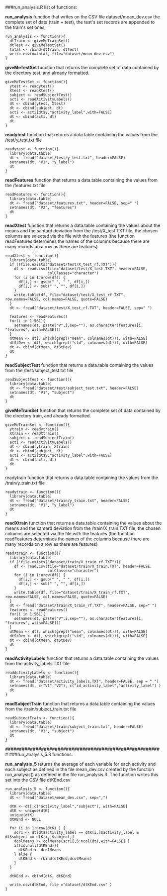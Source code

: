 ###run_analysis.R list of functions:

**run_analysis**
function that writes on the CSV file dataset/mean_dev.csv the complete set of data (train + test), the test's set records are appended to the train's set ones.
    
    run_analysis <- function(){
      dtTrain <- giveMeTrainSet()
      dtTest <- giveMeTestSet()
      total <- rbind(dtTrain, dtTest)
      write.csv(x=total, file="dataset/mean_dev.csv")
    }

**giveMeTestSet**
function that returns the complete set of data contained by the directory test, and already formatted.
    
    giveMeTestSet <- function(){
      ytest <- readytest()
      Xtest <- readXtest()
      subject <- readSubjectTest()
      acti <- readActivityLabels()
      dt <- cbind(ytest, Xtest)
      dt <- cbind(subject, dt)
      acti <- acti[dt$y,"activity_label",with=FALSE]
      dt <- cbind(acti, dt)
      dt
    }

**readytest**
function that returns a data.table containing the values from the /test/y_test.txt file
    
    readytest <- function(){
      library(data.table)
      dt <- fread("dataset/test/y_test.txt", header=FALSE)
      setnames(dt, "V1", "y_label")
      dt
    }

**readFeatures**
function that returns a data.table containing the values from the /features.txt file
    
    readFeatures <- function(){
      library(data.table)
      dt <- fread("dataset/features.txt", header=FALSE, sep=" ")
      setnames(dt, "V2", "features")
      dt
    }

**readXtest**
function that returns a data.table containing the values about the means and the santard deviation from the /test/X_test.TXT file, the chosen columns are selected via the file with the features (the function readFeatures determines the names of the columns because there are many records on a row as there are features)
    
    readXtest <- function(){
      library(data.table)
      if (!file.exists("dataset/test/X_test_rf.TXT")){
        df <- read.csv(file="dataset/test/X_test.TXT", header=FALSE,
                       colClasses="character")
        for (i in 1:nrow(df)) {
          df[i,] <- gsub(" ", " ", df[i,])
          df[i,] <- sub(" ", "", df[i,])
        }
        write.table(df, file="dataset/test/X_test_rf.TXT", row.names=FALSE, col.names=FALSE, quote=FALSE)
      }
      dt <- fread("dataset/test/X_test_rf.TXT", header=FALSE, sep=" ")
      
      features <- readFeatures()
      for(i in 1:561){
        setnames(dt, paste("V",i,sep=""), as.character(features[i, "features", with=FALSE]))
      }
      dtMean <- dt[, which(grepl("mean", colnames(dt))), with=FALSE]
      dtStDev <- dt[, which(grepl("std", colnames(dt))), with=FALSE]
      dt <- cbind(dtMean, dtStDev)
      dt
    }

**readSubjectTest**
function that returns a data.table containing the values from the /test/subject_test.txt file
    
    readSubjectTest <- function(){
      library(data.table)
      dt <- fread("dataset/test/subject_test.txt", header=FALSE)
      setnames(dt, "V1", "subject")
      dt
    }

**giveMeTrainSet**
function that returns the complete set of data contained by the directory train, and already formatted.
    
    giveMeTrainSet <- function(){
      ytrain <- readytrain()
      Xtrain <- readXtrain()
      subject <- readSubjectTrain()
      acti <- readActivityLabels()
      dt <- cbind(ytrain, Xtrain)
      dt <- cbind(subject, dt)
      acti <- acti[dt$y,"activity_label",with=FALSE]
      dt <- cbind(acti, dt)
      dt
    }

readytrain
function that returns a data.table containing the values from the /train/y_train.txt file
    
    readytrain <- function(){
      library(data.table)
      dt <- fread("dataset/train/y_train.txt", header=FALSE)
      setnames(dt, "V1", "y_label")
      dt
    }

**readXtrain**
function that returns a data.table containing the values about the means and the santard deviation from the /train/X_train.TXT file, the chosen columns are selected via the file with the features (the function readFeatures determines the names of the columns because there are many records on a row as there are features)
    
    readXtrain <- function(){
      library(data.table)
      if (!file.exists("dataset/train/X_train_rf.TXT")){
        df <- read.csv(file="dataset/train/X_train.TXT", header=FALSE,
                       colClasses="character")
        for (i in 1:nrow(df)) {
          df[i,] <- gsub(" ", " ", df[i,])
          df[i,] <- sub(" ", "", df[i,])
        }
        write.table(df, file="dataset/train/X_train_rf.TXT", row.names=FALSE, col.names=FALSE, quote=FALSE)
      }
      dt <- fread("dataset/train/X_train_rf.TXT", header=FALSE, sep=" ")
      features <- readFeatures()
      for(i in 1:561){
        setnames(dt, paste("V",i,sep=""), as.character(features[i, "features", with=FALSE]))
      }
      dtMean <- dt[, which(grepl("mean", colnames(dt))), with=FALSE]
      dtStDev <- dt[, which(grepl("std", colnames(dt))), with=FALSE]
      dt <- cbind(dtMean, dtStDev)
      dt
    }

**readActivityLabels**
function that returns a data.table containing the values from the activity_labels.TXT file
    
    readActivityLabels <- function(){
      library(data.table)
      dt <- fread("dataset/activity_labels.TXT", header=FALSE, sep = " ")
      setnames(dt, c("V1","V2"), c("id_activity_label","activity_label") )
      dt
    }

**readSubjectTrain**
function that returns a data.table containing the values from the /train/subject_train.txt file
    
    readSubjectTrain <- function(){
      library(data.table)
      dt <- fread("dataset/train/subject_train.txt", header=FALSE)
      setnames(dt, "V1", "subject")
      dt
    }

#########################################################
###run_analysis_5.R functions:

**run_analysis_5**
returns the average of each variable for each activity and each subject as defined in the file mean_dev.csv created by the function run_analysis() as defined in the file run_analysis.R. The function writes this set into the CSV file dtKEnd.csv
    
    run_analysis_5 <- function(){
      library(data.table)
      dt <- fread("dataset/mean_dev.csv", sep=",")
      
      dtK <- dt[,c("activity_label","subject"), with=FALSE]
      dtK <- unique(dtK)
      unique(dtK)  
      dtKEnd <- NULL
      
      for (i in 1:nrow(dtK) ) {
        scr1 <- dt[dt$activity_label == dtK[i,]$activity_label & dt$subject == dtK[i,]$subject,]
        dcolMeans <- colMeans(scr1[,5:ncol(dt),with=FALSE] )   
        if(is.null(dtKEnd)){
          dtKEnd <- dcolMeans
        } else {
          dtKEnd <- rbind(dtKEnd,dcolMeans)
        }
      }
      
      dtKEnd <- cbind(dtK, dtKEnd)
      
      write.csv(dtKEnd, file ="dataset/dtKEnd.csv" )
    }


